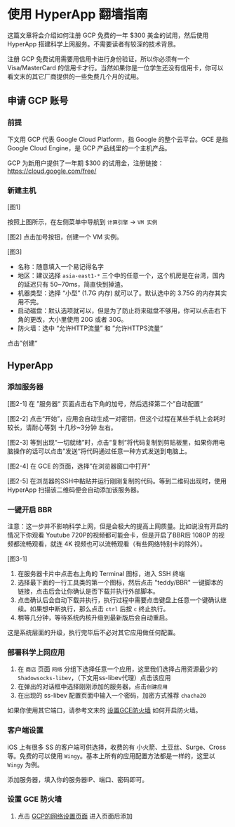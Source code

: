# 使用 HyperApp 翻墙指南

这篇文章将会介绍如何注册 GCP 免费的一年 $300 美金的试用，然后使用 HyperApp 搭建科学上网服务。不需要读者有较深的技术背景。

注册 GCP 免费试用需要用信用卡进行身份验证，所以你必须有一个 Visa/MasterCard 的信用卡才行。当然如果你是一位学生还没有信用卡，你可以看文末的其它厂商提供的一些免费几个月的试用。


## 申请 GCP 账号

### 前提

下文用 GCP 代表 Google Cloud Platform，指 Google 的整个云平台。GCE 是指 Google Cloud Engine，是 GCP 产品线里的一个主机产品。

GCP 为新用户提供了一年期 $300 的试用金，注册链接：https://cloud.google.com/free/ 


### 新建主机
[图1]

按照上图所示，在左侧菜单中导航到 `计算引擎` → `VM 实例`


[图2]
点击加号按钮，创建一个 VM 实例。

[图3]

* 名称：随意填入一个易记得名字
* 地区：建议选择 `asia-east1-*` 三个中的任意一个，这个机房是在台湾，国内的延迟只有 50~70ms，简直快到掉渣。
* 机器类型：选择 “小型” (1.7G 内存) 就可以了。默认选中的 3.75G 的内存其实用不完。
* 启动磁盘：默认选项就可以，但是为了防止将来磁盘不够用，你可以点击右下角的更改，大小里使用 20G 或者 30G。
* 防火墙：选中 “允许HTTP流量” 和 ”允许HTTPS流量“

点击”创建“


## HyperApp

### 添加服务器

[图2-1]
在 ”服务器“ 页面点击右下角的加号，然后选择第二个”自动配置“

[图2-2]
点击“开始”，应用会自动生成一对密钥，但这个过程在某些手机上会耗时较长，请耐心等到 十几秒~3分钟 左右。

[图2-3]
等到出现“一切就绪”时，点击“复制“将代码复制到剪贴板里，如果你用电脑操作的话可以点击”发送“将代码通过任意一种方式发送到电脑上。

[图2-4]
在 GCE 的页面，选择”在浏览器窗口中打开“

[图2-5]
在浏览器的SSH中黏贴并运行刚刚复制的代码。等到二维码出现时，使用 HyperApp 扫描该二维码便会自动添加该服务器。


### 一键开启 BBR

注意：这一步并不影响科学上网，但是会极大的提高上网质量。比如说没有开启的情况下你观看 Youtube 720P的视频都可能会卡，但是开启了BBR后 1080P 的视频都流畅观看，就连 4K 视频也可以流畅观看（有些网络特别卡的除外）。

[图3-1]
1. 在服务器卡片中点击右上角的 Terminal 图标，进入 SSH 终端
2. 选择最下面的一行工具类的第一个图标，然后点击 "teddy/BBR" 一键脚本的链接，点击后会让你确认是否下载并执行外部脚本。
3. 点击确认后会自动下载并执行，执行过程中需要点击键盘上任意一个键确认继续。如果想中断执行，那么点击 `ctrl` 后按 `c` 终止执行。
4. 稍等几分钟，等待系统内核升级到最新版后会自动重启。

这是系统层面的升级，执行完毕后不必对其它应用做任何配置。


### 部署科学上网应用

1. 在 `商店` 页面 `网络` 分组下选择任意一个应用，这里我们选择占用资源最少的 `Shadowsocks-libev`，（下文用ss-libev代理）点击该应用
2. 在弹出的对话框中选择刚刚添加的服务器，点击`创建应用`
3. 在出现的 ss-libev 配置页面中输入一个密码，加密方式推荐 `chacha20`

如果你使用其它端口，请参考文末的 [设置GCE防火墙](#设置-gce-防火墙) 如何开启防火墙。

### 客户端设置

iOS 上有很多 SS 的客户端可供选择，收费的有 小火箭、土豆丝、Surge、Cross 等。免费的可以使用 `Wingy`。基本上所有的应用配置方法都是一样的，这里以 `Wingy` 为例。

添加服务器，填入你的服务器IP、端口、密码即可。


### 设置 GCE 防火墙

1. 点击 [GCP的网络设置页面](https://xx) 进入页面后添加


